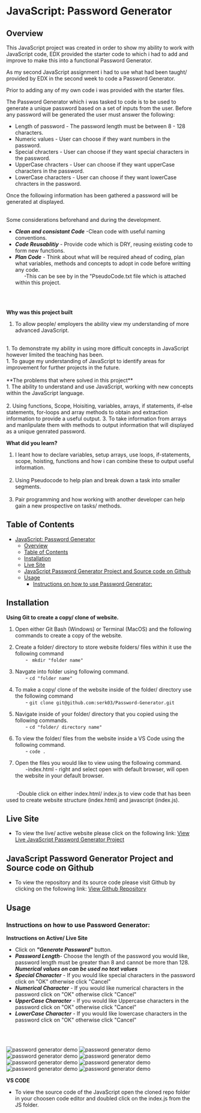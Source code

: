 # JavaScript: Password Generator

## Overview
This JavaScript project was created in order to show my ability to work with JavaScript code, EDX provided the starter code to which i had to add and improve to make this into a functional Password Generator.

As my second JavaScript assignment i had to use what had been taught/ provided by EDX in the second week to code a Password Generator.

Prior to adding any of my own code i was provided with the starter files.

The Password Generator which i was tasked to code is to be used to generate a unique password based on a set of inputs from the user. Before any password will be generated the user must answer the following:

- Length of password - The password length must be between 8 - 128 characters.
- Numeric values - User can choose if they want numbers in the password.
- Special chracters - User can choose if they want special characters in the password.
- UpperCase chracters - User can choose if they want upperCase characters in the password.
- LowerCase characters - User can choose if they want lowerCase chracters in the password.

Once the following information has been gathered a password will be generated at displayed.

<br>
Some considerations beforehand and during the development. 

- ***Clean and consistant Code*** -Clean code with useful naming conventions.
- ***Code Reusablitiy*** - Provide code which is DRY, reusing existing code to form new functions.
- ***Plan Code*** - Think about what will be required ahead of coding, plan what variables, methods and concepts to adopt in code before writting any code.
  <br>
  &nbsp;&nbsp;&nbsp;&nbsp;&nbsp;&nbsp;-This can be see by in the "PseudoCode.txt file which is attached within this project.
<br>
<br>

**Why was this project built**
  &nbsp;&nbsp;&nbsp;&nbsp;&nbsp;&nbsp;
  1. To allow people/ employers the ability view my understanding of more advanced JavaScript.
  <br>
  1. To demonstrate my ability in using more difficult concepts in JavaScript however limited the teaching has been.
  <br>
  1. To gauge my understanding of JavaScript to identify areas for improvement for further projects in the future.
<br>
<br>
  **The problems that where solved in this project**
<br>
 1. The ability to understand and use JavaScript, working with new concepts within the JavaScript language.<br><br>
 2. Using functions, Scope, Hoisiting, variables, arrays, if statements, if-else statements, for-loops and array methods to obtain and extraction information to provide a useful output.
 3. To take information from arrays and manlipulate them with methods to output information that will displayed as a unique genrated password.
   
<br>

**What did you learn?**<br>
  
  1. I leant how to declare variables, setup arrays, use loops, if-statements, scope, hoisting, functions and how i can combine these to output useful information.
  <br><br>
  1. Using Pseudocode to help plan and break down a task into smaller segments.
  <br><br>
  1. Pair programming and how working with another developer can help gain a new prospective on tasks/ methods.

## Table of Contents

- [JavaScript: Password Generator](#javascript-password-generator)
  - [Overview](#overview)
  - [Table of Contents](#table-of-contents)
  - [Installation](#installation)
  - [Live Site](#live-site)
  - [JavaScript Password Generator Project and Source code on Github](#javascript-password-generator-project-and-source-code-on-github)
  - [Usage](#usage)
    - [Instructions on how to use Password Generator:](#instructions-on-how-to-use-password-generator)

## Installation

**Using Git to create a copy/ clone of website.**

1. Open either Git Bash (Windows) or Terminal (MacOS) and the following commands to create a copy of the website.
   
2. Create a folder/ directory to store website folders/ files within it use the following command<br>
  &nbsp;&nbsp;&nbsp;&nbsp;&nbsp;&nbsp; -
 ` mkdir "folder name"`<br>

1.  Navgate into folder using following command.<br>
  &nbsp;&nbsp;&nbsp;&nbsp;&nbsp;&nbsp; -
  `cd "folder name"`<br>

1. To make a copy/ clone of the website inside of the folder/ directory use the following command<br>
  &nbsp;&nbsp;&nbsp;&nbsp;&nbsp;&nbsp; -
  `git clone git@github.com:serk03/Password-Generator.git`
  
1. Navigate inside of your folder/ directory that you copied using the following commands.<br>
&nbsp;&nbsp;&nbsp;&nbsp;&nbsp;&nbsp; -
  `cd "folder/ directory name"`

1. To view the folder/ files from the website inside a VS Code using the following command.<br>
&nbsp;&nbsp;&nbsp;&nbsp;&nbsp;&nbsp; -
  `code .`

1. Open the files you would like to view using the following command.<br>
&nbsp;&nbsp;&nbsp;&nbsp;&nbsp;&nbsp; 
  -index.html - right and select open with default browser, will open the website in your default browser.
  <br>
&nbsp;&nbsp;&nbsp;&nbsp;&nbsp;&nbsp; 
 -Double click on either index.html/ index.js to view code that has been used to create website structure (index.html) and javascript (index.js).

<br>

## Live Site
- To view the live/ active website please click on the following link: [View Live JavaScript Password Generator Project](https://serk03.github.io/Password-Generator/)

## JavaScript Password Generator Project and Source code on Github
- To view the repository and its source code please visit Github by clicking on the following link: [View Github Repository](git@github.com:serk03/Password-Generator.git)


## Usage

### Instructions on how to use Password Generator:

**Instructions on Active/ Live Site**
  - Click on ***"Generate Password"*** button.
  - ***Password Length***- Choose the length of the password you would like, password length must be greater than 8 and cannot be more than 128.
   ***Numerical values on can be used no text values***
  - ***Special Character*** - If you would like special characters in the password click on "OK" otherwise click "Cancel"
  - ***Numerical Character*** - If you would like numerical characters in the password click on "OK" otherwise click "Cancel"
  - ***UpperCase Character*** - If you would like Uppercase characters in the password click on "OK" otherwise click "Cancel"
  - ***LowerCase Character*** - If you would like lowercase characters in the password click on "OK" otherwise click "Cancel"
<br>
&nbsp;&nbsp;&nbsp;&nbsp;&nbsp;&nbsp; 

![password generator demo](./assets/05-javascript-challenge-demo.png)
![password generator demo](./assets/Password-Length-2.png)
![password generator demo](./assets/Password-Length-1.png)
![password generator demo](./assets/Special-characters.png)
![password generator demo](./assets/Numerical-characters.png)
![password generator demo](./assets/Uppercase-characters.png)
![password generator demo](./assets/Lowercase-characters.png)
![password generator demo](./assets/Generated-Password.png)

**VS CODE**
- To view the source code of the JavaScript open the cloned repo folder in your choosen code editor and doubled click on the index.js from the JS folder.






